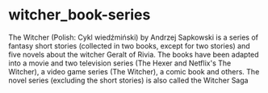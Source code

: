 # witcher_book-series
The Witcher (Polish: Cykl wiedźmiński) by Andrzej Sapkowski is a series of fantasy short stories (collected in two books, except for two stories) and five novels about the witcher Geralt of Rivia. The books have been adapted into a movie and two television series (The Hexer and Netflix's The Witcher), a video game series (The Witcher), a comic book and others. The novel series (excluding the short stories) is also called the Witcher Saga

